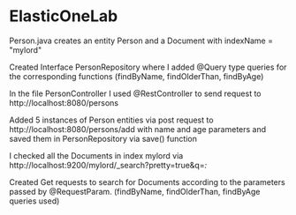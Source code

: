 # ElasticOneLab
Person.java creates an entity Person and a Document with indexName = "mylord"

Created Interface PersonRepository where I added @Query type queries for the corresponding functions (findByName, findOlderThan, findByAge)

In the file PersonController I used @RestController to send request to http://localhost:8080/persons

Added 5 instances of Person entities via post request to http://localhost:8080/persons/add with name and age parameters and saved them in PersonRepository via save() function

I checked all the Documents in index mylord via http://localhost:9200/mylord/_search?pretty=true&q=*:*

Created Get requests to search for Documents according to the parameters passed by @RequestParam. (findByName, findOlderThan, findByAge queries used)

